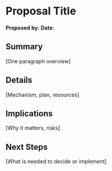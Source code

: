 # Proposal Title
**Proposed by**:
**Date**:

## Summary
[One paragraph overview]

## Details
[Mechanism, plan, resources]

## Implications
[Why it matters, risks]

## Next Steps
[What is needed to decide or implement]
